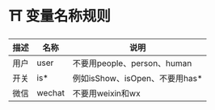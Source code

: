 # ⛩  变量名称规则

| 描述         	| 名称   	| 说明                           	|
|--------------	|--------	|--------------------------------	|
| 用户 	| user   	| 不要用people、person、human    	|
| 开关 	| is*    	| 例如isShow、isOpen、不要用has* 	|
| 微信         	| wechat 	| 不要用weixin和wx               	|
